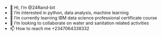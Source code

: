 - 👋 Hi, I’m @24Rand-bit
- 👀 I’m interested in python, data analysis, machine learning
- 🌱 I’m currently learning IBM data science professional certificate course
- 💞️ I’m looking to collaborate on water and sanitation related activities
- 📫 How to reach me +2347064338332

<!---
24Rand-bit/24Rand-bit is a ✨ special ✨ repository because its `README.md` (this file) appears on your GitHub profile.
You can click the Preview link to take a look at your changes.
--->
